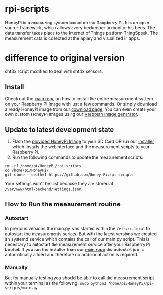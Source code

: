 # rpi-scripts

HoneyPi is a measuring system based on the Raspberry Pi. It is an open source framework, which allows every beekeeper to monitor his bees. The data transfer takes place to the Internet of Things platform ThingSpeak. The measurement data is collected at the apiary and visualized in apps.


# difference to original version

sht3x script modified to deal with sht4x sensors. 

## Install

Check out the [main repo](https://github.com/Honey-Pi/HoneyPi#install) on how to install the entire measurement system on your Raspberry Pi Image with just a few commands. Or simply download a ready HoneyPi image from our [download page](https://www.honey-pi.de/downloads/). You can even create your own custom HoneyPi images using our [Raspbian image generator](https://github.com/Honey-Pi/HoneyPi-Build-Raspbian).

## Update to latest development state

1. Flash the [provided HoneyPi Image](https://www.honey-pi.de/downloads/) to your SD Card OR run our [installer](https://github.com/Honey-Pi/HoneyPi#install) which installs the webinterface and the measurement scripts to your Raspberry Pi.
2. Run the following commands to update the measurement scripts:

```
rm -rf /home/pi/HoneyPi/rpi-scripts
cd /home/pi/HoneyPi/
git clone --depth=1 https://github.com/Honey-Pi/rpi-scripts
```

Your settings won't be lost because they are stored at `/var/www/html/backend/settings.json`.

## How to Run the measurement routine

### Autostart

In previous versions the main.py was started within the `/etc/rc.local` to autostart the measurements scripts. But with the latest versions we created an systemd service which contains the call of our main.py script. This is necessary to autostart the measurement service after your Raspberry Pi booted. If you run the installer from our [main repo](https://github.com/Honey-Pi/HoneyPi#install) the autostart job is automatically added and therefore no additional action is required.

### Manually

But for manually testing you should be able to call the measurement script within your terminal as the following: `sudo python3 /home/pi/HoneyPi/rpi-scripts/main.py`
